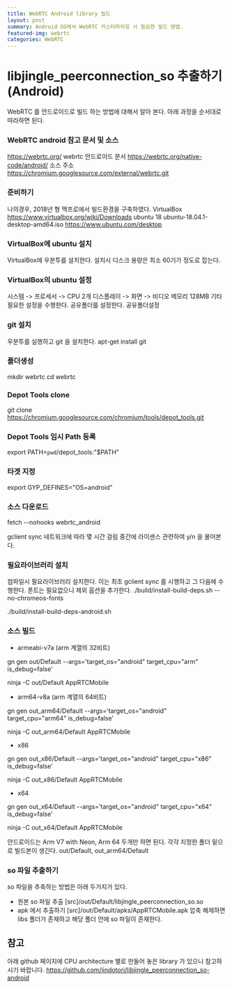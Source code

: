 ```yaml
---
title: WebRTC Android library 빌드
layout: post
summary: Android OS에서 WebRTC 커스터마이징 시 필요한 빌드 방법.
featured-img: webrtc
categories: WebRTC
---
```

# libjingle_peerconnection_so 추출하기(Android)

WebRTC 를 안드로이드로 빌드 하는 방법에 대해서 알아 본다. 아래 과정을 순서대로 따라하면 된다.

### WebRTC android 참고 문서 및 소스
https://webrtc.org/
webrtc 안드로이드 문서
https://webrtc.org/native-code/android/
소스 주소
https://chromium.googlesource.com/external/webrtc.git
### 준비하기
나의경우, 2018년 형 맥프로에서 빌드환경을 구축하였다.
VirtualBox
https://www.virtualbox.org/wiki/Downloads
ubuntu 18
ubuntu-18.04.1-desktop-amd64.iso
https://www.ubuntu.com/desktop
### VirtualBox에 ubuntu 설치
VirtualBox에 우분투를 설치한다.
설치시 디스크 용량은 최소 60기가 정도로 잡는다.
### VirtualBox의 ubuntu 설정
시스템 -> 프로세서 -> CPU 2개
디스플레이 -> 화면 -> 비디오 메모리 128MB
기타 필요한 설정을 수행한다.
공유폴더를 설정한다. 공유폴더설정
### git 설치
우분투를 실행하고 git 을 설치한다.
apt-get install git
### 폴더생성
mkdir webrtc
cd webrtc
### Depot Tools clone
git clone https://chromium.googlesource.com/chromium/tools/depot_tools.git
### Depot Tools 임시 Path 등록
export PATH=`pwd`/depot_tools:"$PATH"
### 타겟 지정
export GYP_DEFINES="OS=android"
### 소스 다운로드
fetch --nohooks webrtc_android

gclient sync
네트워크에 따라 몇 시간 걸림
중간에 라이센스 관련하여 y/n 을 물어본다.
### 필요라이브러리 설치
컴파일시 필요라이브러리 설치한다.
이는 최초 gclient sync 를 시행하고 그 다음에 수행한다.
폰트는 필요없으니 제외 옵션을 추가한다.
./build/install-build-deps.sh  --no-chromeos-fonts

./build/install-build-deps-android.sh
### 소스 빌드
* armeabi-v7a (arm 계열의 32비트)

gn gen out/Default --args='target_os="android" target_cpu="arm" is_debug=false'

ninja -C out/Default AppRTCMobile

* arm64-v8a (arm 계열의 64비트)

gn gen out_arm64/Default --args='target_os="android" target_cpu="arm64" is_debug=false'

ninja -C out_arm64/Default AppRTCMobile

* x86

gn gen out_x86/Default --args='target_os="android" target_cpu="x86" is_debug=false'

ninja -C out_x86/Default AppRTCMobile

* x64

gn gen out_x64/Default --args='target_os="android" target_cpu="x64" is_debug=false'

ninja -C out_x64/Default AppRTCMobile

안드로이드는 Arm V7 with Neon, Arm 64 두개만 하면 된다.
각각 지정한 폴더 밑으로 빌드본이 생긴다. out/Default, out_arm64/Default

### so 파일 추출하기
so 파일을 추축하는 방법은 아래 두가지가 있다.
- 원본 so 파일 추출
[src]/out/Default/libjingle_peerconnection_so.so
- apk 에서 추출하기
[src]/out/Default/apks/AppRTCMobile.apk
압축 해제하면 libs 폴더가 존재하고 해당 폴더 안에 so 파일이 존재한다.


## 참고
아래 github 페이지에 CPU architecture 별로 만들어 놓은 library 가 있으니 참고하시기 바랍니다.
<https://github.com/jindotori/libjingle_peerconnection_so-android>

